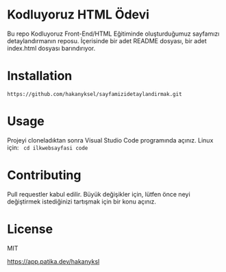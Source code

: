 # Kodluyoruz HTML Ödevi
Bu repo Kodluyoruz Front-End/HTML Eğitiminde oluşturduğumuz sayfamızı detaylandırmanın reposu. İçerisinde bir adet README dosyası, bir adet index.html dosyası barındırıyor.
# Installation

``
https://github.com/hakanyksel/sayfamizidetaylandirmak.git
``
# Usage
Projeyi cloneladıktan sonra Visual Studio Code programında açınız. Linux için: 
`` 
cd ilkwebsayfasi code 
``
# Contributing
Pull requestler kabul edilir. Büyük değişikler için, lütfen önce neyi değiştirmek istediğinizi tartışmak için bir konu açınız.
# License
MIT

https://app.patika.dev/hakanyksl
